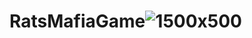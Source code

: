 # RatsMafiaGame![1500x500](https://user-images.githubusercontent.com/112501896/187485416-a61a201e-5335-4dcb-ad04-4ce4f6059c5b.jpg)
